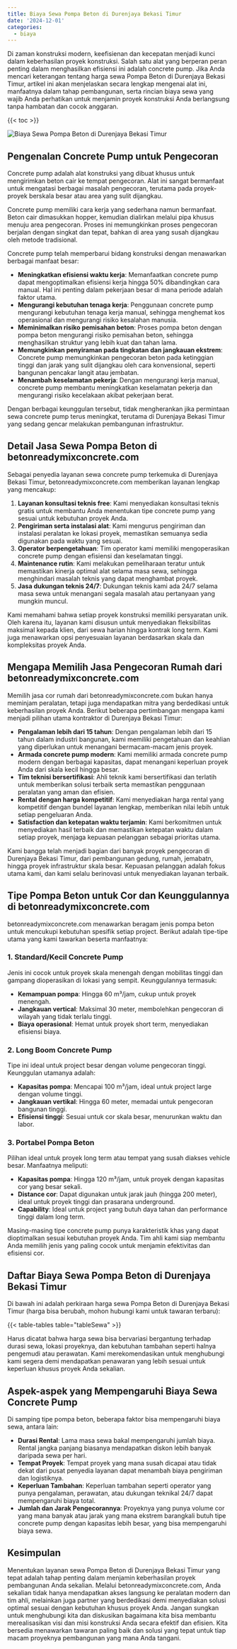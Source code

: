 ```yaml
---
title: Biaya Sewa Pompa Beton di Durenjaya Bekasi Timur
date: '2024-12-01'
categories:
  - biaya
---
```


Di zaman konstruksi modern, keefisienan dan kecepatan menjadi kunci dalam keberhasilan proyek konstruksi. Salah satu alat yang berperan peran penting dalam menghasilkan efisiensi ini adalah concrete pump. Jika Anda mencari keterangan tentang harga sewa Pompa Beton di Durenjaya Bekasi Timur, artikel ini akan menjelaskan secara lengkap mengenai alat ini, manfaatnya dalam tahap pembangunan, serta rincian biaya sewa yang wajib Anda perhatikan untuk menjamin proyek konstruksi Anda berlangsung tanpa hambatan dan cocok anggaran.

{{< toc >}}

![Biaya Sewa Pompa Beton di Durenjaya Bekasi Timur](https://betoncor8.github.io/pump/concrete-pump%20(23).png)

## Pengenalan Concrete Pump untuk Pengecoran

Concrete pump adalah alat konstruksi yang dibuat khusus untuk mengirimkan beton cair ke tempat pengecoran. Alat ini sangat bermanfaat untuk mengatasi berbagai masalah pengecoran, terutama pada proyek-proyek berskala besar atau area yang sulit dijangkau.

Concrete pump memiliki cara kerja yang sederhana namun bermanfaat. Beton cair dimasukkan hopper, kemudian dialirkan melalui pipa khusus menuju area pengecoran. Proses ini memungkinkan proses pengecoran berjalan dengan singkat dan tepat, bahkan di area yang susah dijangkau oleh metode tradisional.

Concrete pump telah memperbarui bidang konstruksi dengan menawarkan berbagai manfaat besar:

- **Meningkatkan efisiensi waktu kerja**: Memanfaatkan concrete pump dapat mengoptimalkan efisiensi kerja hingga 50% dibandingkan cara manual. Hal ini penting dalam pekerjaan besar di mana periode adalah faktor utama.
- **Mengurangi kebutuhan tenaga kerja**: Penggunaan concrete pump mengurangi kebutuhan tenaga kerja manual, sehingga menghemat kos operasional dan mengurangi risiko kesalahan manusia.
- **Meminimalkan risiko pemisahan beton**: Proses pompa beton dengan pompa beton mengurangi risiko pemisahan beton, sehingga menghasilkan struktur yang lebih kuat dan tahan lama.
- **Memungkinkan penyiraman pada tingkatan dan jangkauan ekstrem**: Concrete pump memungkinkan pengecoran beton pada ketinggian tinggi dan jarak yang sulit dijangkau oleh cara konvensional, seperti bangunan pencakar langit atau jembatan.
- **Menambah keselamatan pekerja**: Dengan mengurangi kerja manual, concrete pump membantu meningkatkan keselamatan pekerja dan mengurangi risiko kecelakaan akibat pekerjaan berat.

Dengan berbagai keunggulan tersebut, tidak mengherankan jika permintaan sewa concrete pump terus meningkat, terutama di Durenjaya Bekasi Timur yang sedang gencar melakukan pembangunan infrastruktur.

## Detail Jasa Sewa Pompa Beton di betonreadymixconcrete.com

Sebagai penyedia layanan sewa concrete pump terkemuka di Durenjaya Bekasi Timur, betonreadymixconcrete.com memberikan layanan lengkap yang mencakup:

1. **Layanan konsultasi teknis free**: Kami menyediakan konsultasi teknis gratis untuk membantu Anda menentukan tipe concrete pump yang sesuai untuk kebutuhan proyek Anda.
2. **Pengiriman serta instalasi alat**: Kami mengurus pengiriman dan instalasi peralatan ke lokasi proyek, memastikan semuanya sedia digunakan pada waktu yang sesuai.
3. **Operator berpengetahuan**: Tim operator kami memiliki mengoperasikan concrete pump dengan efisiensi dan keselamatan tinggi.
4. **Maintenance rutin**: Kami melakukan pemeliharaan teratur untuk memastikan kinerja optimal alat selama masa sewa, sehingga menghindari masalah teknis yang dapat menghambat proyek.
5. **Jasa dukungan teknis 24/7**: Dukungan teknis kami ada 24/7 selama masa sewa untuk menangani segala masalah atau pertanyaan yang mungkin muncul.

Kami memahami bahwa setiap proyek konstruksi memiliki persyaratan unik. Oleh karena itu, layanan kami disusun untuk menyediakan fleksibilitas maksimal kepada klien, dari sewa harian hingga kontrak long term. Kami juga menawarkan opsi penyesuaian layanan berdasarkan skala dan kompleksitas proyek Anda.

## Mengapa Memilih Jasa Pengecoran Rumah dari betonreadymixconcrete.com

Memilih jasa cor rumah dari betonreadymixconcrete.com bukan hanya meminjam peralatan, tetapi juga mendapatkan mitra yang berdedikasi untuk keberhasilan proyek Anda. Berikut beberapa pertimbangan mengapa kami menjadi pilihan utama kontraktor di Durenjaya Bekasi Timur:

- **Pengalaman lebih dari 15 tahun**: Dengan pengalaman lebih dari 15 tahun dalam industri bangunan, kami memiliki pengetahuan dan keahlian yang diperlukan untuk menangani bermacam-macam jenis proyek.
- **Armada concrete pump modern**: Kami memiliki armada concrete pump modern dengan berbagai kapasitas, dapat menangani keperluan proyek Anda dari skala kecil hingga besar.
- **Tim teknisi bersertifikasi**: Ahli teknik kami bersertifikasi dan terlatih untuk memberikan solusi terbaik serta memastikan penggunaan peralatan yang aman dan efisien.
- **Rental dengan harga kompetitif**: Kami menyediakan harga rental yang kompetitif dengan bundel layanan lengkap, memberikan nilai lebih untuk setiap pengeluaran Anda.
- **Satisfaction dan ketepatan waktu terjamin**: Kami berkomitmen untuk menyediakan hasil terbaik dan memastikan ketepatan waktu dalam setiap proyek, menjaga kepuasan pelanggan sebagai prioritas utama.

Kami bangga telah menjadi bagian dari banyak proyek pengecoran di Durenjaya Bekasi Timur, dari pembangunan gedung, rumah, jemabatn, hingga proyek infrastruktur skala besar. Kepuasan pelanggan adalah fokus utama kami, dan kami selalu berinovasi untuk menyediakan layanan terbaik.

## Tipe Pompa Beton untuk Cor dan Keunggulannya di betonreadymixconcrete.com

betonreadymixconcrete.com menawarkan beragam jenis pompa beton untuk mencukupi kebutuhan spesifik setiap project. Berikut adalah tipe-tipe utama yang kami tawarkan beserta manfaatnya:

### 1\. Standard/Kecil Concrete Pump

Jenis ini cocok untuk proyek skala menengah dengan mobilitas tinggi dan gampang dioperasikan di lokasi yang sempit. Keunggulannya termasuk:

- **Kemampuan pompa**: Hingga 60 m³/jam, cukup untuk proyek menengah.
- **Jangkauan vertical**: Maksimal 30 meter, membolehkan pengecoran di wilayah yang tidak terlalu tinggi.
- **Biaya operasional**: Hemat untuk proyek short term, menyediakan efisiensi biaya.

### 2\. Long Boom Concrete Pump

Tipe ini ideal untuk project besar dengan volume pengecoran tinggi. Keunggulan utamanya adalah:

- **Kapasitas pompa**: Mencapai 100 m³/jam, ideal untuk project large dengan volume tinggi.
- **Jangkauan vertikal**: Hingga 60 meter, memadai untuk pengecoran bangunan tinggi.
- **Efisiensi tinggi**: Sesuai untuk cor skala besar, menurunkan waktu dan labor.

### 3\. Portabel Pompa Beton

Pilihan ideal untuk proyek long term atau tempat yang susah diakses vehicle besar. Manfaatnya meliputi:

- **Kapasitas pompa**: Hingga 120 m³/jam, untuk proyek dengan kapasitas cor yang besar sekali.
- **Distance cor**: Dapat digunakan untuk jarak jauh (hingga 200 meter), ideal untuk proyek tinggi dan prasarana underground.
- **Capability**: Ideal untuk project yang butuh daya tahan dan performance tinggi dalam long term.

Masing-masing tipe concrete pump punya karakteristik khas yang dapat dioptimalkan sesuai kebutuhan proyek Anda. Tim ahli kami siap membantu Anda memilih jenis yang paling cocok untuk menjamin efektivitas dan efisiensi cor.

## Daftar Biaya Sewa Pompa Beton di Durenjaya Bekasi Timur

Di bawah ini adalah perkiraan harga sewa Pompa Beton di Durenjaya Bekasi Timur (harga bisa berubah, mohon hubungi kami untuk tawaran terbaru):

{{< table-tables table="tableSewa" >}}

Harus dicatat bahwa harga sewa bisa bervariasi bergantung terhadap durasi sewa, lokasi proyeknya, dan kebutuhan tambahan seperti halnya pengemudi atau perawatan. Kami merekomendasikan untuk menghubungi kami segera demi mendapatkan penawaran yang lebih sesuai untuk keperluan khusus proyek Anda sekalian.

## Aspek-aspek yang Mempengaruhi Biaya Sewa Concrete Pump

Di samping tipe pompa beton, beberapa faktor bisa mempengaruhi biaya sewa, antara lain:

- **Durasi Rental**: Lama masa sewa bakal mempengaruhi jumlah biaya. Rental jangka panjang biasanya mendapatkan diskon lebih banyak daripada sewa per hari.
- **Tempat Proyek**: Tempat proyek yang mana susah dicapai atau tidak dekat dari pusat penyedia layanan dapat menambah biaya pengiriman dan logistiknya.
- **Keperluan Tambahan**: Keperluan tambahan seperti operator yang punya pengalaman, perawatan, atau dukungan teknikal 24/7 dapat mempengaruhi biaya total.
- **Jumlah dan Jarak Pengecorannya**: Proyeknya yang punya volume cor yang mana banyak atau jarak yang mana ekstrem barangkali butuh tipe concrete pump dengan kapasitas lebih besar, yang bisa mempengaruhi biaya sewa.

## Kesimpulan

Menentukan layanan sewa Pompa Beton di Durenjaya Bekasi Timur yang tepat adalah tahap penting dalam menjamin keberhasilan proyek pembangunan Anda sekalian. Melalui betonreadymixconcrete.com, Anda sekalian tidak hanya mendapatkan akses langsung ke peralatan modern dan tim ahli, melainkan juga partner yang berdedikasi demi menyediakan solusi optimal sesuai dengan kebutuhan khusus proyek Anda. Jangan sungkan untuk menghubungi kita dan diskusikan bagaimana kita bisa membantu merealisasikan visi dan misi konstruksi Anda secara efektif dan efisien. Kita bersedia menawarkan tawaran paling baik dan solusi yang tepat untuk tiap macam proyeknya pembangunan yang mana Anda tangani.
